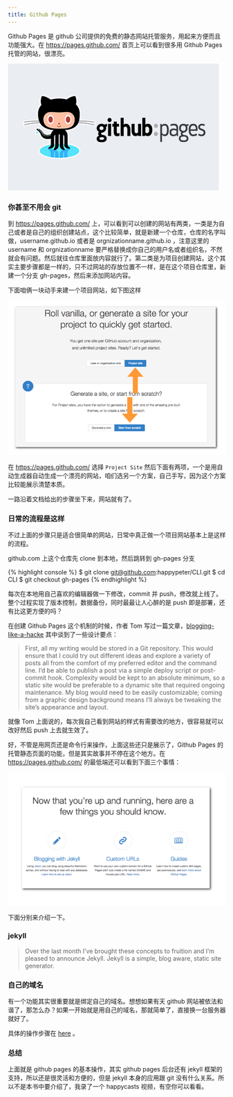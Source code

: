 ```yaml
---
title: Github Pages
---
```



Github Pages 是 github 公司提供的免费的静态网站托管服务，用起来方便而且功能强大。在 <https://pages.github.com/> 首页上可以看到很多用 Github Pages 托管的网站，很漂亮。

![](images/pages/logo.png)

### 你甚至不用会 git


到 <https://pages.github.com/> 上，可以看到可以创建的网站有两类，一类是为自己或者是自己的组织创建站点，这个比较简单，就是新建一个仓库，仓库的名字叫做，username.github.io 或者是 orgnizationname.github.io ，注意这里的 username 和 orgnizationname 要严格替换成你自己的用户名或者组织名，不然就会有问题。然后就往仓库里面放内容就行了。第二类是为项目创建网站，这个其实主要步骤都是一样的，只不过网站的存放位置不一样，是在这个项目仓库里，新建一个分支 gh-pages，然后来添加网站内容。

下面咱俩一块动手来建一个项目网站，如下图这样

![](images/pages/project_site.png)

在 <https://pages.github.com/> 选择 `Project Site` 然后下面有两项，一个是用自动生成器自动生成一个漂亮的网站，咱们选另一个方案，自己手写，因为这个方案比较能展示清楚本质。

一路沿着文档给出的步骤坐下来，网站就有了。

### 日常的流程是这样
不过上面的步骤只是适合很简单的网站，日常中真正做一个项目网站基本上是这样的流程。

github.com 上这个仓库先 clone 到本地，然后跳转到 gh-pages 分支

{% highlight console %}
$ git clone git@github.com:happypeter/CLI.git
$ cd CLI
$ git checkout gh-pages
{% endhighlight %}


每次在本地用自己喜欢的编辑器做一下修改，commit 并 push，修改就上线了。整个过程实现了版本控制，数据备份，同时最最让人心醉的是 push 即是部署，还有比这更方便的吗？

在创建 Github Pages 这个机制的时候，作者 Tom 写过一篇文章，[blogging-like-a-hacke](http://tom.preston-werner.com/2008/11/17/blogging-like-a-hacker.html) 其中谈到了一些设计要点：

>First, all my writing would be stored in a Git repository. This would ensure that I could try out different ideas and explore a variety of posts all from the comfort of my preferred editor and the command line. I’d be able to publish a post via a simple deploy script or post-commit hook. Complexity would be kept to an absolute minimum, so a static site would be preferable to a dynamic site that required ongoing maintenance. My blog would need to be easily customizable; coming from a graphic design background means I’ll always be tweaking the site’s appearance and layout.

就像 Tom 上面说的，每次我自己看到网站的样式有需要改的地方，很容易就可以改好然后 push 上去就生效了。

好，不管是用网页还是命令行来操作，上面这些还只是展示了，Github Pages 的托管静态页面的功能，但是其实故事并不停在这个地方。在 <https://pages.github.com/> 的最低端还可以看到下面三个事情：

![](images/pages/more_function.png)

下面分别来介绍一下。

### jekyll

> Over the last month I’ve brought these concepts to fruition and I’m pleased to announce Jekyll. Jekyll is a simple, blog aware, static site generator. 

### 自己的域名


有一个功能其实很重要就是绑定自己的域名。想想如果有天 github 网站被依法和谐了，那怎么办？如果一开始就是用自己的域名，那就简单了，直接换一台服务器就好了。

具体的操作步骤在 [here](https://help.github.com/articles/setting-up-a-custom-domain-with-github-pages/) 。

### 总结
  上面就是 github pages 的基本操作，其实 github pages 后台还有 jekyll 框架的支持，所以还是很灵活和方便的，但是 jekyll 本身的应用跟 git 没有什么关系。所以不是本书中要介绍了，我录了一个 happycasts 视频，有空你可以看看。